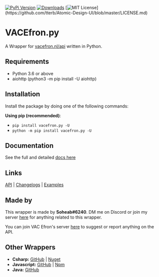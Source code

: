 [![PyPi Version](https://img.shields.io/pypi/v/vacefron.py.svg)](https://pypi.python.org/pypi/vacefron.py/)
[![Downloads](https://pepy.tech/badge/vacefron-py)](https://pepy.tech/project/vacefron-py)
[![MIT License](https://img.shields.io/apm/l/atomic-design-ui.svg?)](https://github.com/tterb/Atomic-Design-UI/blob/master/LICENSE.md)

# VACEfron.py

A Wrapper for [vacefron.nl/api](https://vacefron.nl/api/) written in Python.

## Requirements

- Python 3.6 or above
- aiohttp (python3 -m pip install -U aiohttp)

## Installation

Install the package by doing one of the following commands:

**Using pip (recommended)**:

- `pip install vacefron.py -U`
- `python -m pip install vacefron.py -U`

## Documentation

See the full and detailed [docs here](docs.md)

## Links

[API](https://vacefron.nl/api/) | [Changelogs](https://github.com/Soheab/vacefron.py/blob/master/changelog.md)
| [Examples](https://github.com/Soheab/vacefron.py/blob/master/docs.md#examples)

## Made by

This wrapper is made by **Soheab#6240**. DM me on Discord or join my server [here](https://discord.gg/yCzcfju) for
anything related to this wrapper.

You can join VAC Efron's server [here](https://discord.gg/xJ2HRxZ) to suggest or report anything on the API.

## Other Wrappers

- **Csharp:** [GitHub](https://github.com/VACEfron/VACEfron.NET) | [Nuget](https://www.nuget.org/packages/VACEfron.NET)
- **Javascript:** [GitHub](https://github.com/Sidemen19/VACEfron.js) | [Npm](https://npmjs.com/package/vacefron)
- **Java:** [GitHub](https://github.com/thunderstorm010/VACEfron4J)
